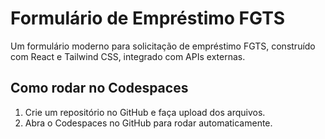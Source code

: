 # Formulário de Empréstimo FGTS

Um formulário moderno para solicitação de empréstimo FGTS, construído com React e Tailwind CSS, integrado com APIs externas.

## Como rodar no Codespaces

1. Crie um repositório no GitHub e faça upload dos arquivos.
2. Abra o Codespaces no GitHub para rodar automaticamente.